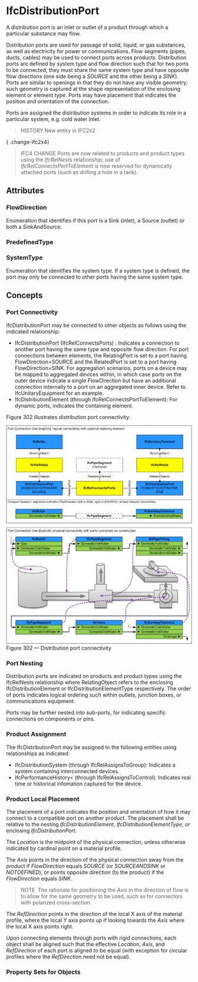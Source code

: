 # IfcDistributionPort

A distribution port is an inlet or outlet of a product through which a particular substance may flow.

Distribution ports are used for passage of solid, liquid, or gas substances, as well as electricity for power or communications. Flow segments (pipes, ducts, cables) may be used to connect ports across products. Distribution ports are defined by system type and flow direction such that for two ports to be connected, they must share the same system type and have opposite flow directions (one side being a _SOURCE_ and the other being a _SINK_). Ports are similar to openings in that they do not have any visible geometry; such geometry is captured at the shape representation of the enclosing element or element type. Ports may have placement that indicates the position and orientation of the connection.

Ports are assigned the distribution systems in order to indicate its role in a particular system, e.g. cold water inlet.

> HISTORY  New entity in IFC2x2

{ .change-ifc2x4}
> IFC4 CHANGE  Ports are now related to products and product types using the _IfcRelNests_ relationship; use of _IfcRelConnectsPortToElement_ is now reserved for dynamically attached ports (such as drilling a hole in a tank).

## Attributes

### FlowDirection
Enumeration that identifies if this port is a Sink (inlet), a Source (outlet) or both a SinkAndSource.

### PredefinedType


### SystemType
Enumeration that identifies the system type.  If a system type is defined, the port may only be connected to other ports having the same system type.

## Concepts

### Port Connectivity

IfcDistributionPort may be connected to other objects as follows using the indicated relationship:


* IfcDistributionPort (IfcRelConnectsPorts) : Indicates a connection to another port having the same type and opposite flow direction.
For port connections between elements, the RelatingPort is set to a port having FlowDirection=SOURCE and the RelatedPort is set to a port having FlowDirection=SINK.
For aggregation scenarios, ports on a device may be mapped to aggregated devices within, in which case ports on the outer device indicate a single FlowDirection but have an additional connection internally to a port on an aggregated inner device.
Refer to IfcUnitaryEquipment for an example.
* IfcDistributionElement (through IfcRelConnectsPortToElement): For dynamic ports, indicates the containing element.


Figure 302 illustrates distribution port connectivity.


![Connection Use Definition](../../../../figures/ifcdistributionport-connection.png)
Figure 302 — Distribution port connectivity



### Port Nesting

Distribution ports are indicated on products and product types using the IfcRelNests relationship where RelatingObject refers to the enclosing IfcDistributionElement or IfcDistributionElementType respectively. The order of ports indicates logical ordering such within outlets, junction boxes, or communications equipment.


Ports may be further nested into sub-ports, for indicating specific connections on components or pins.



### Product Assignment

 The IfcDistributionPort may be assigned to the following entities using relationships as indicated:


* IfcDistributionSystem (through IfcRelAssignsToGroup): Indicates a system containing interconnected devices.
* IfcPerformanceHistory< (through IfcRelAssignsToControl): Indicates real time or historical infomation captured for the device.



### Product Local Placement

The placement of a port indicates the position and orientation of how it may connect to a compatible port on another product.
The placement shall be relative to the nesting *IfcDistributionElement*, *IfcDistributionElementType*, or enclosing *IfcDistributionPort*.



The *Location* is the midpoint of the physical connection, unless otherwise indicated by cardinal point on a material profile.




The *Axis* points in the direction of the physical connection away from the product if *FlowDirection* equals *SOURCE* (or *SOURCEANDSINK* or *NOTDEFINED*), or points opposite direction (to the product) if the *FlowDirection* equals *SINK*.



> NOTE  The rationale for positioning the *Axis* in the direction of flow is to allow for the same geometry to be used, such as for connectors with polarized cross-section.


The *RefDirection* points in the direction of the local X axis of the material profile, where the local Y axis points up if looking towards the *Axis* where the local X axis points right.


Upon connecting elements through ports with rigid connections, each object shall be aligned such that the effective *Location*, *Axis*, and *RefDirection* of each port is aligned to be equal (with exception for circular profiles where the *RefDirection* need not be equal).


### Property Sets for Objects


